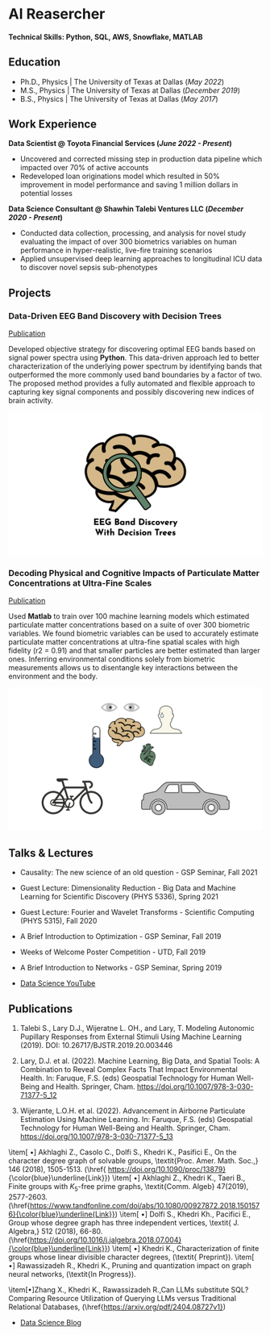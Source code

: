 # AI Reasercher

#### Technical Skills: Python, SQL, AWS, Snowflake, MATLAB

## Education
- Ph.D., Physics | The University of Texas at Dallas (_May 2022_)								       		
- M.S., Physics	| The University of Texas at Dallas (_December 2019_)	 			        		
- B.S., Physics | The University of Texas at Dallas (_May 2017_)

## Work Experience
**Data Scientist @ Toyota Financial Services (_June 2022 - Present_)**
- Uncovered and corrected missing step in production data pipeline which impacted over 70% of active accounts
- Redeveloped loan originations model which resulted in 50% improvement in model performance and saving 1 million dollars in potential losses

**Data Science Consultant @ Shawhin Talebi Ventures LLC (_December 2020 - Present_)**
- Conducted data collection, processing, and analysis for novel study evaluating the impact of over 300 biometrics variables on human performance in hyper-realistic, live-fire training scenarios
- Applied unsupervised deep learning approaches to longitudinal ICU data to discover novel sepsis sub-phenotypes

## Projects
### Data-Driven EEG Band Discovery with Decision Trees
[Publication](https://www.mdpi.com/1424-8220/22/8/3048)

Developed objective strategy for discovering optimal EEG bands based on signal power spectra using **Python**. This data-driven approach led to better characterization of the underlying power spectrum by identifying bands that outperformed the more commonly used band boundaries by a factor of two. The proposed method provides a fully automated and flexible approach to capturing key signal components and possibly discovering new indices of brain activity.

![EEG Band Discovery](/assets/img/eeg_band_discovery.jpeg)

### Decoding Physical and Cognitive Impacts of Particulate Matter Concentrations at Ultra-Fine Scales
[Publication](https://www.mdpi.com/1424-8220/22/11/4240)

Used **Matlab** to train over 100 machine learning models which estimated particulate matter concentrations based on a suite of over 300 biometric variables. We found biometric variables can be used to accurately estimate particulate matter concentrations at ultra-fine spatial scales with high fidelity (r2 = 0.91) and that smaller particles are better estimated than larger ones. Inferring environmental conditions solely from biometric measurements allows us to disentangle key interactions between the environment and the body.

![Bike Study](/assets/img/bike_study.jpeg)

## Talks & Lectures
- Causality: The new science of an old question - GSP Seminar, Fall 2021
- Guest Lecture: Dimensionality Reduction - Big Data and Machine Learning for Scientific Discovery (PHYS 5336), Spring 2021
- Guest Lecture: Fourier and Wavelet Transforms - Scientific Computing (PHYS 5315), Fall 2020
- A Brief Introduction to Optimization - GSP Seminar, Fall 2019
- Weeks of Welcome Poster Competition - UTD, Fall 2019
- A Brief Introduction to Networks - GSP Seminar, Spring 2019

- [Data Science YouTube](https://www.youtube.com/channel/UCa9gErQ9AE5jT2DZLjXBIdA)

## Publications
1. Talebi S., Lary D.J., Wijeratne L. OH., and Lary, T. Modeling Autonomic Pupillary Responses from External Stimuli Using Machine Learning (2019). DOI: 10.26717/BJSTR.2019.20.003446

8. Lary, D.J. et al. (2022). Machine Learning, Big Data, and Spatial Tools: A Combination to Reveal Complex Facts That Impact Environmental Health. In: Faruque, F.S. (eds) Geospatial Technology for Human Well-Being and Health. Springer, Cham. https://doi.org/10.1007/978-3-030-71377-5_12
9. Wijerante, L.O.H. et al. (2022). Advancement in Airborne Particulate Estimation Using Machine Learning. In: Faruque, F.S. (eds) Geospatial Technology for Human Well-Being and Health. Springer, Cham. https://doi.org/10.1007/978-3-030-71377-5_13

\item[ $\bullet$]	 Akhlaghi Z., Casolo C., Dolfi S., Khedri K., Pasifici E., On the character degree graph of solvable groups, \textit{Proc. Amer. Math. Soc.,} 146 (2018), 1505-1513. (\href{ https://doi.org/10.1090/proc/13879} {\color{blue}\underline{Link}})
\item[ $\bullet$] Akhlaghi Z.,  Khedri K., Taeri B., Finite groups with $K_{5}$-free prime graphs, \textit{Comm. Algeb} 47(2019), 2577-2603. (\href{https://www.tandfonline.com/doi/abs/10.1080/00927872.2018.1501576}{\color{blue}\underline{Link}})
\item[ $\bullet$] Dolfi S., Khedri Kh., Pacifici E., Group whose degree graph has three independent vertices, \textit{ J. Algebra,} 512 (2018), 66-80. (\href{https://doi.org/10.1016/j.jalgebra.2018.07.004}{\color{blue}\underline{Link}})
\item[ $\bullet$]	Khedri K., Characterization of finite groups whose linear divisible character degrees, (\textit{ Preprint}).
\item[ $\bullet$] Rawassizadeh R., Khedri K., Pruning and quantization impact on graph neural networks, (\textit{In Progress}).

\item[$\bullet$]Zhang X., Khedri K., Rawassizadeh R.,Can LLMs substitute SQL? Comparing Resource Utilization of Querying LLMs versus Traditional Relational Databases, (\href{https://arxiv.org/pdf/2404.08727v1})

- [Data Science Blog](https://medium.com/@shawhin)
